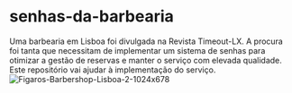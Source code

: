 # senhas-da-barbearia
Uma barbearia em Lisboa foi divulgada na Revista Timeout-LX. A procura foi tanta que necessitam de implementar um sistema de senhas para otimizar a gestão de reservas e manter o serviço com elevada qualidade. Este repositório vai ajudar à implementação do serviço.
![Figaros-Barbershop-Lisboa-2-1024x678](https://user-images.githubusercontent.com/115104540/194155952-2bec9712-fd7c-45cd-a9e8-0507c687d3c8.jpg)
